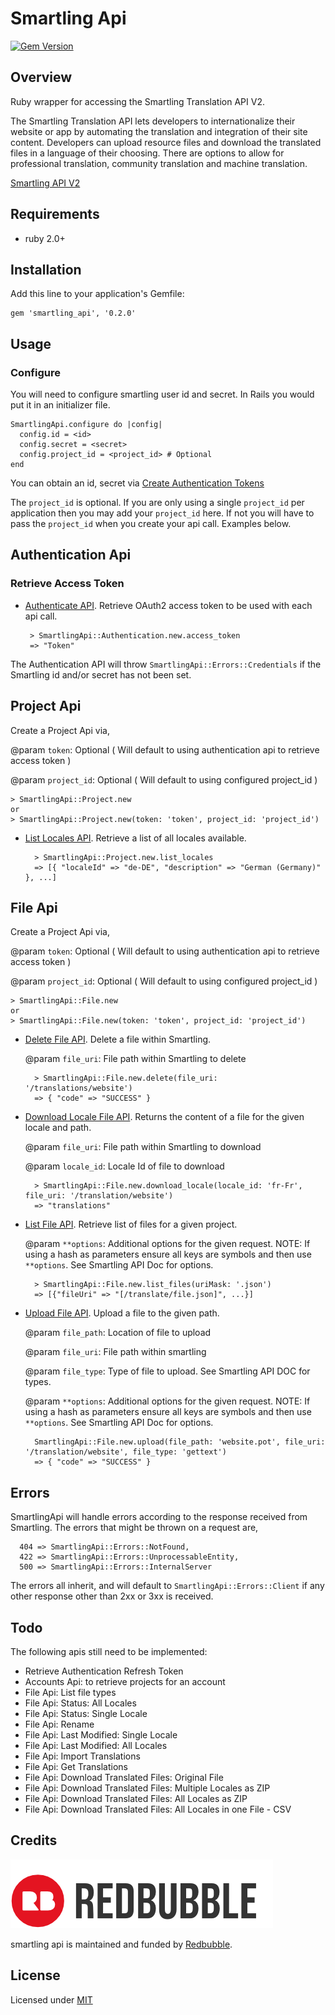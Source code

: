 # Smartling Api

[![Gem Version](https://badge.fury.io/rb/smartling_api.svg)](https://badge.fury.io/rb/smartling_api)

## Overview

Ruby wrapper for accessing the Smartling Translation API V2.

The Smartling Translation API lets developers to internationalize their website or app by automating the translation and integration of their site content. Developers can upload resource files and download the translated files in a language of their choosing. There are options to allow for professional translation, community translation and machine translation.

[Smartling API V2](http://docs.smartling.com/pages/API/v2/)

## Requirements

- ruby 2.0+

## Installation

Add this line to your application's Gemfile:

  	gem 'smartling_api', '0.2.0'

## Usage

### Configure

You will need to configure smartling user id and secret. In Rails you would put it in an initializer file.

	SmartlingApi.configure do |config|
  	  config.id = <id>
  	  config.secret = <secret>
  	  config.project_id = <project_id> # Optional
	end

You can obtain an id, secret via [Create Authentication Tokens](http://docs.smartling.com/pages/API/v2/Authentication/)

The `project_id` is optional.  If you are only using a single `project_id` per application then you may add your `project_id` here.  If not you will have to pass the `project_id` when you create your api call. Examples below.

## Authentication Api


### Retrieve Access Token

-  [Authenticate API](http://docs.smartling.com/pages/API/v2/Authentication/Authenticate). Retrieve OAuth2 access token to be used with each api call.


		> SmartlingApi::Authentication.new.access_token 
		=> "Token"

The Authentication API will throw `SmartlingApi::Errors::Credentials` if the Smartling id and/or secret has not been set.

## Project Api

Create a Project Api via,

@param `token`: Optional ( Will default to using authentication api to retrieve access token )
	
@param `project_id`: Optional ( Will default to using configured project_id )

	> SmartlingApi::Project.new
	or
	> SmartlingApi::Project.new(token: 'token', project_id: 'project_id')
	

- [List Locales API](http://docs.smartling.com/pages/API/v2/Projects/List-Projects/). Retrieve a list of all locales available.

		> SmartlingApi::Project.new.list_locales
		=> [{ "localeId" => "de-DE", "description" => "German (Germany)" }, ...]
		
		
## File Api
Create a Project Api via,

@param `token`: Optional ( Will default to using authentication api to retrieve access token )
	
@param `project_id`: Optional ( Will default to using configured project_id )

	> SmartlingApi::File.new
	or
	> SmartlingApi::File.new(token: 'token', project_id: 'project_id')
	

- [Delete File API](http://docs.smartling.com/pages/API/v2/FileAPI/Delete/). Delete a file within Smartling.

	@param `file_uri`: File path within Smartling to delete

		> SmartlingApi::File.new.delete(file_uri: '/translations/website') 
		=> { "code" => "SUCCESS" }
		


- [Download Locale File API](http://docs.smartling.com/pages/API/v2/FileAPI/Download-File/Single-Locale/).  Returns the content of a file for the given locale and path.

	@param `file_uri`: File path within Smartling to download
	
	@param `locale_id`: Locale Id of file to download

		> SmartlingApi::File.new.download_locale(locale_id: 'fr-Fr', file_uri: '/translation/website') 
		=> "translations"
		

- [List File API](http://docs.smartling.com/pages/API/v2/FileAPI/List/).  Retrieve list of files for a given project.

	@param `**options`: Additional options for the given request. NOTE: If using a hash as parameters ensure all keys are symbols and then use `**options`.  See Smartling API Doc for options.

		> SmartlingApi::File.new.list_files(uriMask: '.json') 
		=> [{"fileUri" => "[/translate/file.json]", ...}]
		

- [Upload File API](http://docs.smartling.com/pages/API/v2/FileAPI/Upload-File/).  Upload a file to the given path.

	@param `file_path`: Location of file to upload
	
	@param `file_uri`: File path within smartling
	
	@param `file_type`: Type of file to upload. See Smartling API DOC for types.
	
	@param `**options`: Additional options for the given request. NOTE: If using a hash as parameters ensure all keys are symbols and then use `**options`.  See Smartling API Doc for options.

		SmartlingApi::File.new.upload(file_path: 'website.pot', file_uri: '/translation/website', file_type: 'gettext') 
		=> { "code" => "SUCCESS" }
		

## Errors

SmartlingApi will handle errors according to the response received from Smartling.  The errors that might be thrown on a request are,

```
  404 => SmartlingApi::Errors::NotFound,
  422 => SmartlingApi::Errors::UnprocessableEntity,
  500 => SmartlingApi::Errors::InternalServer
```

The errors all inherit, and will default to `SmartlingApi::Errors::Client` if any other response other than 2xx or 3xx is received.

## Todo

The following apis still need to be implemented:

-  Retrieve Authentication Refresh Token
-  Accounts Api: to retrieve projects for an account
-  File Api: List file types
-  File Api:  Status: All Locales
-  File Api:  Status: Single Locale
-  File Api: Rename
-  File Api:  Last Modified: Single Locale
-  File Api:  Last Modified: All Locales
-  File Api:  Import Translations
-  File Api: Get Translations
-  File Api:  Download Translated Files: Original File
-  File Api:  Download Translated Files: Multiple Locales as ZIP
-  File Api:  Download Translated Files: All Locales as ZIP
-  File Api:  Download Translated Files: All Locales in one File - CSV

## Credits

[![](/redbubble.png)][redbubble]

smartling api is maintained and funded by [Redbubble][redbubble].

  [redbubble]: https://www.redbubble.com

## License

Licensed under [MIT](./LICENCE.txt)
